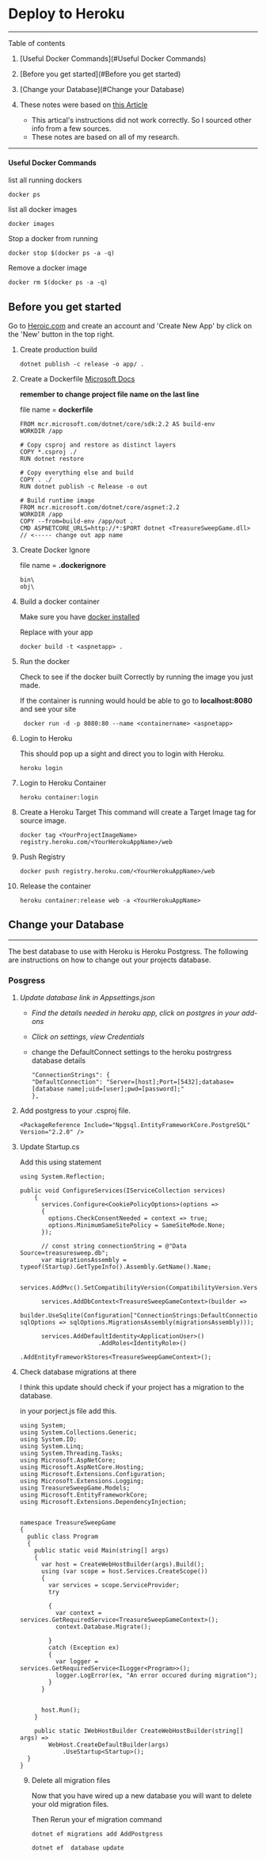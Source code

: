# Deploy to Heroku

---

Table of contents

1. [Useful Docker Commands](#Useful Docker Commands)

2. [Before you get started](#Before you get started)

3. [Change your Database](#Change your Database)

4. These notes were based on [this Article](https://medium.com/faun/deploy-dotnet-core-api-docker-container-with-mysql-on-heroku-ed387eab4222)

   - This artical's instructions did not work correctly. So I sourced other info from a few sources. 
   - These notes are based on all of my research. 

   

---

#### Useful Docker Commands

list all running dockers

```shell
docker ps
```

list all docker images

```shell
docker images
```

Stop a docker from running

```shell
docker stop $(docker ps -a -q) 
```

Remove a docker image

```shell
docker rm $(docker ps -a -q)
```



## Before you get started

Go to [Heroic.com](https://www.heroku.com/) and create an account and 'Create New App' by click on the 'New' button in the top right. 

1. Create production build

   ```shell
   dotnet publish -c release -o app/ .
   ```

2. Create a Dockerfile
   [Microsoft Docs](https://docs.docker.com/engine/examples/dotnetcore/)

   **remember to change project file name on the last line**

   file name = **dockerfile**

   ```shell
   FROM mcr.microsoft.com/dotnet/core/sdk:2.2 AS build-env
   WORKDIR /app
   
   # Copy csproj and restore as distinct layers
   COPY *.csproj ./
   RUN dotnet restore
   
   # Copy everything else and build
   COPY . ./
   RUN dotnet publish -c Release -o out
   
   # Build runtime image
   FROM mcr.microsoft.com/dotnet/core/aspnet:2.2
   WORKDIR /app
   COPY --from=build-env /app/out .
   CMD ASPNETCORE_URLS=http://*:$PORT dotnet <TreasureSweepGame.dll> // <----- change out app name 
   
   ```

3. Create Docker Ignore

   file name = **.dockerignore**

   ```shell
   bin\
   obj\
   ```

4. Build a docker container

   Make sure you have [docker installed](https://www.docker.com/products/docker-desktop)

   Replace <appname> with your app

   ```shell
   docker build -t <aspnetapp> .
   ```

5. Run the docker 

   Check to see if the docker built Correctly by running the image you just made.

   If the container is running would hould be able to go to **localhost:8080** and see your site

   ```shell
    docker run -d -p 8080:80 --name <containername> <aspnetapp>
   ```

6. Login to Heroku

   This should pop up a sight and direct you to login with Heroku. 

   ```shell
   heroku login
   ```

7. Login to Heroku Container

   ```shell
   heroku container:login
   ```

8. Create a Heroku Target
   This command will create a Target Image tag for source image.

   ```shell
   docker tag <YourProjectImageName> registry.heroku.com/<YourHerokuAppName>/web
   ```

9. Push Registry

   ```shell
   docker push registry.heroku.com/<YourHerokuAppName>/web
   ```

10. Release the container

    ```shell
    heroku container:release web -a <YourHerokuAppName>
    ```

    

## Change your Database

---

The best database to use with Heroku is Heroku Postgress. The following are instructions on how to change out your projects database.

### Posgress

1. *Update database link in Appsettings.json*

   - *Find the     details needed in heroku app, click on postgres in your add-ons*

   - *Click on     settings, view Credentials*

   - change the DefaultConnect settings to the heroku postrgress database details

     ```shell
     "ConnectionStrings": {
     "DefaultConnection": "Server=[host];Port=[5432];database=[database name];uid=[user];pwd=[password];"
     },
     
     ```

2. Add postgress to your .csproj file.

   ```shell
   <PackageReference Include="Npgsql.EntityFrameworkCore.PostgreSQL" Version="2.2.0" />
   ```

   

3. Update Startup.cs

   Add this using statement 

   ```shell
   using System.Reflection;
   ```

   ```shell
   public void ConfigureServices(IServiceCollection services)
       {
         services.Configure<CookiePolicyOptions>(options =>
         {
           options.CheckConsentNeeded = context => true;
           options.MinimumSameSitePolicy = SameSiteMode.None;
         });
   
         // const string connectionString = @"Data Source=treasuresweep.db";
         var migrationsAssembly = typeof(Startup).GetTypeInfo().Assembly.GetName().Name;
   
         services.AddMvc().SetCompatibilityVersion(CompatibilityVersion.Version_2_2);
   
         services.AddDbContext<TreasureSweepGameContext>(builder =>
                   builder.UseSqlite(Configuration["ConnectionStrings:DefaultConnection"], sqlOptions => sqlOptions.MigrationsAssembly(migrationsAssembly)));
   
         services.AddDefaultIdentity<ApplicationUser>()
                         .AddRoles<IdentityRole>()
                         .AddEntityFrameworkStores<TreasureSweepGameContext>();
   ```

4. Check database migrations at there

    I think this update should check if your project has a migration to the database.

   in your porject.js file add this.

   ```shell
   using System;
   using System.Collections.Generic;
   using System.IO;
   using System.Linq;
   using System.Threading.Tasks;
   using Microsoft.AspNetCore;
   using Microsoft.AspNetCore.Hosting;
   using Microsoft.Extensions.Configuration;
   using Microsoft.Extensions.Logging;
   using TreasureSweepGame.Models;
   using Microsoft.EntityFrameworkCore;
   using Microsoft.Extensions.DependencyInjection;
   
   
   namespace TreasureSweepGame
   {
     public class Program
     {
       public static void Main(string[] args)
       {
         var host = CreateWebHostBuilder(args).Build();
         using (var scope = host.Services.CreateScope())
         {
           var services = scope.ServiceProvider;
           try
   
           {
             var context = services.GetRequiredService<TreasureSweepGameContext>();
             context.Database.Migrate();
   
           }
           catch (Exception ex)
           {
             var logger = services.GetRequiredService<ILogger<Program>>();
             logger.LogError(ex, "An error occured during migration");
           }
         }
   
   
         host.Run();
       }
   
       public static IWebHostBuilder CreateWebHostBuilder(string[] args) =>
           WebHost.CreateDefaultBuilder(args)
               .UseStartup<Startup>();
     }
   }
   ```

   9. Delete all migration files

      Now that you have wired up a new database you will want to delete your old migration files. 

      Then Rerun your ef migration command

      ```shell
      dotnet ef migrations add AddPostgress
      ```

      ```shell
      dotnet ef  database update
      ```

      